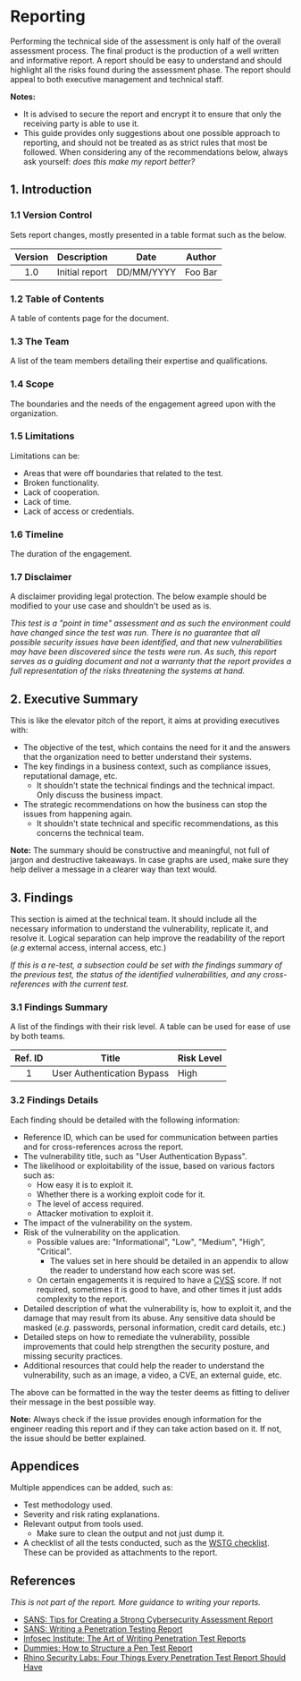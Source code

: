 # Reporting

Performing the technical side of the assessment is only half of the overall assessment process. The final product is the production of a well written and informative report. A report should be easy to understand and should highlight all the risks found during the assessment phase. The report should appeal to both executive management and technical staff.

**Notes:**

- It is advised to secure the report and encrypt it to ensure that only the receiving party is able to use it. 
- This guide provides only suggestions about one possible approach to reporting, and should not be treated as as strict rules that most be followed. When considering any of the recommendations below, always ask yourself: *does this make my report better?*

## 1. Introduction

### 1.1 Version Control

Sets report changes, mostly presented in a table format such as the below.

| Version | Description | Date | Author |
|:-------:|-------------|------|--------|
| 1.0 | Initial report | DD/MM/YYYY | Foo Bar |

### 1.2 Table of Contents

A table of contents page for the document.

### 1.3 The Team

A list of the team members detailing their expertise and qualifications.

### 1.4 Scope

The boundaries and the needs of the engagement agreed upon with the organization.

### 1.5 Limitations

Limitations can be:

- Areas that were off boundaries that related to the test.
- Broken functionality.
- Lack of cooperation.
- Lack of time.
- Lack of access or credentials.

### 1.6 Timeline

The duration of the engagement.

### 1.7 Disclaimer

A disclaimer providing legal protection. The below example should be modified to your use case and shouldn't be used as is.

*This test is a "point in time" assessment and as such the environment could have changed since the test was run. There is no guarantee that all possible security issues have been identified, and that new vulnerabilities may have been discovered since the tests were run. As such, this report serves as a guiding document and not a warranty that the report provides a full representation of the risks threatening the systems at hand.*

## 2. Executive Summary

This is like the elevator pitch of the report, it aims at providing executives with:

- The objective of the test, which contains the need for it and the answers that the organization need to better understand their systems.
- The key findings in a business context, such as compliance issues, reputational damage, etc.
  - It shouldn't state the technical findings and the technical impact. Only discuss the business impact.
- The strategic recommendations on how the business can stop the issues from happening again.
  - It shouldn't state technical and specific recommendations, as this concerns the technical team.

**Note:** The summary should be constructive and meaningful, not full of jargon and destructive takeaways. In case graphs are used, make sure they help deliver a message in a clearer way than text would.

## 3. Findings

This section is aimed at the technical team. It should include all the necessary information to understand the vulnerability, replicate it, and resolve it. Logical separation can help improve the readability of the report (*e.g* external access, internal access, etc.)

*If this is a re-test, a subsection could be set with the findings summary of the previous test, the status of the identified vulnerabilities, and any cross-references with the current test.*

### 3.1 Findings Summary

A list of the findings with their risk level. A table can be used for ease of use by both teams.

| Ref. ID |  Title | Risk Level |
|:------------:|--------|------------|
| 1 | User Authentication Bypass | High |

### 3.2 Findings Details

Each finding should be detailed with the following information:

- Reference ID, which can be used for communication between parties and for cross-references across the report.
- The vulnerability title, such as "User Authentication Bypass".
- The likelihood or exploitability of the issue, based on various factors such as:
  - How easy it is to exploit it.
  - Whether there is a working exploit code for it.
  - The level of access required.
  - Attacker motivation to exploit it.
- The impact of the vulnerability on the system.
- Risk of the vulnerability on the application.
  - Possible values are: "Informational", "Low", "Medium", "High", "Critical".
    - The values set in here should be detailed in an appendix to allow the reader to understand how each score was set.
  - On certain engagements it is required to have a [CVSS](https://www.first.org/cvss/) score. If not required, sometimes it is good to have, and other times it just adds complexity to the report.
- Detailed description of what the vulnerability is, how to exploit it, and the damage that may result from its abuse. Any sensitive data should be masked (*e.g.* passwords, personal information, credit card details, etc.)
- Detailed steps on how to remediate the vulnerability, possible improvements that could help strengthen the security posture, and missing security practices.
- Additional resources that could help the reader to understand the vulnerability, such as an image, a video, a CVE, an external guide, etc.

The above can be formatted in the way the tester deems as fitting to deliver their message in the best possible way.

**Note:** Always check if the issue provides enough information for the engineer reading this report and if they can take action based on it. If not, the issue should be better explained.

## Appendices

Multiple appendices can be added, such as:

- Test methodology used.
- Severity and risk rating explanations.
- Relevant output from tools used.
  - Make sure to clean the output and not just dump it.
- A checklist of all the tests conducted, such as the [WSTG checklist](https://github.com/OWASP/wstg/tree/master/checklist). These can be provided as attachments to the report.

## References

_This is not part of the report. More guidance to writing your reports._

- [SANS: Tips for Creating a Strong Cybersecurity Assessment Report](https://www.sans.org/blog/tips-for-creating-a-strong-cybersecurity-assessment-report/)
- [SANS: Writing a Penetration Testing Report](https://www.sans.org/reading-room/whitepapers/bestprac/paper/33343)
- [Infosec Institute: The Art of Writing Penetration Test Reports](https://resources.infosecinstitute.com/topic/writing-penetration-testing-reports/)
- [Dummies: How to Structure a Pen Test Report](https://www.dummies.com/computers/macs/security/how-to-structure-a-pen-test-report/)
- [Rhino Security Labs: Four Things Every Penetration Test Report Should Have](https://rhinosecuritylabs.com/penetration-testing/four-things-every-penetration-test-report/)
